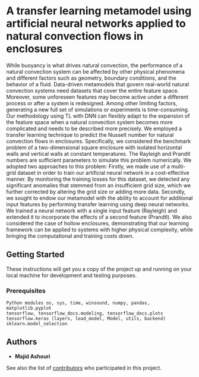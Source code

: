 # A transfer learning metamodel using artificial neural networks applied to natural convection flows in enclosures

While buoyancy is what drives natural convection, the performance of a natural convection system can be affected by other physical phenomena and different factors such as geometry, boundary conditions, and the behavior of a fluid. Data-driven metamodels that govern real-world natural convection systems need datasets that cover the entire feature space. Moreover, some unforeseen features may become active under a different process or after a system is redesigned. Among other limiting factors, generating a new full set of simulations or experiments is time-consuming. Our methodology using TL with DNN can flexibly adapt to the expansion of the feature space when a natural convection system becomes more complicated and needs to be described more precisely.
We employed a transfer learning technique to predict the Nusselt number for natural convection flows in enclosures. Specifically, we considered the benchmark problem of a two-dimensional square enclosure with isolated horizontal walls and vertical walls at constant temperatures. The Rayleigh and Prandtl numbers are sufficient parameters to simulate this problem numerically. We adopted two approaches to this problem: Firstly, we made use of a multi-grid dataset in order to train our artificial neural network in a cost-effective manner. By monitoring the training losses for this dataset, we detected any significant anomalies that stemmed from an insufficient grid size, which we further corrected by altering the grid size or adding more data. Secondly, we sought to endow our metamodel with the ability to account for additional input features by performing transfer learning using deep neural networks. We trained a neural network with a single input feature (Rayleigh) and extended it to incorporate the effects of a second feature (Prandtl). We also considered the case of hollow enclosures, demonstrating that our learning framework can be applied to systems with higher physical complexity, while bringing the computational and training costs down.

## Getting Started

These instructions will get you a copy of the project up and running on your local machine for development and testing purposes.

### Prerequisites

```
Python modules os, sys, time, winsound, numpy, pandas, matplotlib.pyplot
tensorflow, tensorflow_docs.modeling, tensorflow_docs.plots
tensorflow.keras (layers, load_model, Model, utils, backend)
sklearn.model_selection
```

## Authors

* **Majid Ashouri**

See also the list of [contributors](https://github.com/engdatasci/NCTL/contributors) who participated in this project.
